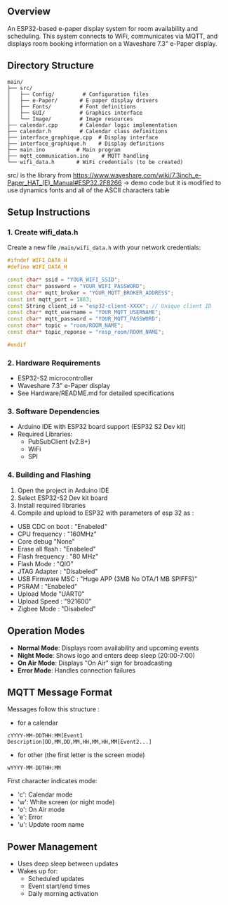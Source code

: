 ## Overview
An ESP32-based e-paper display system for room availability and scheduling. This system connects to WiFi, communicates via MQTT, and displays room booking information on a Waveshare 7.3" e-Paper display.

## Directory Structure
```
main/
├── src/
│   ├── Config/         # Configuration files
│   ├── e-Paper/       # E-paper display drivers
│   ├── Fonts/         # Font definitions
│   ├── GUI/           # Graphics interface
│   └── Image/         # Image resources
├── calendar.cpp       # Calendar logic implementation
├── calendar.h         # Calendar class definitions
├── interface_graphique.cpp  # Display interface
├── interface_graphique.h    # Display definitions
├── main.ino          # Main program
├── mqtt_communication.ino    # MQTT handling
└── wifi_data.h       # WiFi credentials (to be created)

```
src/ is the library from https://www.waveshare.com/wiki/7.3inch_e-Paper_HAT_(E)_Manual#ESP32.2F8266 -> demo code but it is modified to use dynamics fonts and all of the ASCII characters table

## Setup Instructions

### 1. Create wifi_data.h
Create a new file `/main/wifi_data.h` with your network credentials:

```cpp
#ifndef WIFI_DATA_H
#define WIFI_DATA_H

const char* ssid = "YOUR_WIFI_SSID";
const char* password = "YOUR_WIFI_PASSWORD";
const char* mqtt_broker = "YOUR_MQTT_BROKER_ADDRESS";
const int mqtt_port = 1883;
const String client_id = "esp32-client-XXXX"; // Unique client ID
const char* mqtt_username = "YOUR_MQTT_USERNAME";
const char* mqtt_password = "YOUR_MQTT_PASSWORD";
const char* topic = "room/ROOM_NAME";
const char* topic_reponse = "resp_room/ROOM_NAME";

#endif
```

### 2. Hardware Requirements
- ESP32-S2 microcontroller
- Waveshare 7.3" e-Paper display
- See Hardware/README.md for detailed specifications

### 3. Software Dependencies
- Arduino IDE with ESP32 board support (ESP32 S2 Dev kit)
- Required Libraries:
  - PubSubClient (v2.8+)
  - WiFi
  - SPI

### 4. Building and Flashing
1. Open the project in Arduino IDE
2. Select ESP32-S2 Dev kit board
3. Install required libraries
4. Compile and upload to ESP32 with parameters of esp 32 as : 
- USB CDC on boot : "Enabeled"
- CPU frequency : "160MHz"
- Core debug "None"
- Erase all flash : "Enabeled"
- Flash frequency : "80 MHz"
- Flash Mode : "QIO"
- JTAG Adapter : "Disabeled"
- USB Firmware MSC : "Huge APP (3MB No OTA/1 MB SPIFFS)"
- PSRAM : "Enabeled"
- Upload Mode "UART0"
- Upload Speed : "921600"
- Zigbee Mode : "Disabeled"

## Operation Modes
- **Normal Mode**: Displays room availability and upcoming events
- **Night Mode**: Shows logo and enters deep sleep (20:00-7:00)
- **On Air Mode**: Displays "On Air" sign for broadcasting
- **Error Mode**: Handles connection failures

## MQTT Message Format
Messages follow this structure :
- for a calendar
```
cYYYY-MM-DDTHH:MM[Event1 Description]DD,MM,DD,MM,HH,MM,HH,MM[Event2...]
```
- for other  (the first letter is the screen mode)
```
wYYYY-MM-DDTHH:MM
```
First character indicates mode:
- 'c': Calendar mode
- 'w': White screen (or night mode)
- 'o': On Air mode
- 'e': Error
- 'u': Update room name

## Power Management
- Uses deep sleep between updates
- Wakes up for:
  - Scheduled updates
  - Event start/end times
  - Daily morning activation
